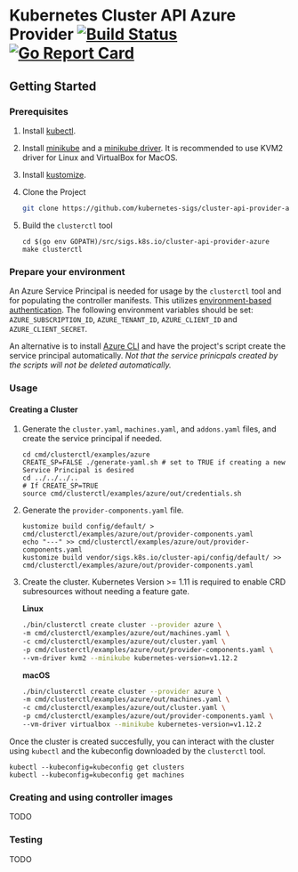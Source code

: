 # Kubernetes Cluster API Azure Provider  [![Build Status](https://dev.azure.com/Cluster-API-Provider-Azure/Cluster-API-Provider-Azure%20Project/_apis/build/status/platform9.azure-provider)](https://dev.azure.com/Cluster-API-Provider-Azure/Cluster-API-Provider-Azure%20Project/_build/latest?definitionId=1)[![Go Report Card](https://goreportcard.com/badge/sigs.k8s.io/cluster-api-provider-azure)](https://goreportcard.com/report/kubernetes-sigs/cluster-api-provider-azure)

## Getting Started
### Prerequisites
1. Install [kubectl](https://kubernetes.io/docs/tasks/tools/install-kubectl/).
2. Install [minikube](https://kubernetes.io/docs/tasks/tools/install-minikube/) and a [minikube driver](https://github.com/kubernetes/minikube/blob/master/docs/drivers.md). It is recommended to use KVM2 driver for Linux and VirtualBox for MacOS.
3. Install [kustomize](https://github.com/kubernetes-sigs/kustomize/blob/master/docs/INSTALL.md).
4. Clone the Project
    ```bash
    git clone https://github.com/kubernetes-sigs/cluster-api-provider-azure $(go env GOPATH)/src/sigs.k8s.io/cluster-api-provider-azure
    ```
5. Build the `clusterctl` tool

   ```
   cd $(go env GOPATH)/src/sigs.k8s.io/cluster-api-provider-azure
   make clusterctl
   ```

### Prepare your environment
An Azure Service Principal is needed for usage by the `clusterctl` tool and for populating the controller manifests. This utilizes [environment-based authentication](https://docs.microsoft.com/en-us/go/azure/azure-sdk-go-authorization#use-environment-based-authentication). The following environment variables should be set: `AZURE_SUBSCRIPTION_ID`, `AZURE_TENANT_ID`, `AZURE_CLIENT_ID` and `AZURE_CLIENT_SECRET`.

An alternative is to install [Azure CLI](https://docs.microsoft.com/en-us/cli/azure/install-azure-cli?view=azure-cli-latest) and have the project's script create the service principal automatically. _Not that the service prinicpals created by the scripts will not be deleted automatically._

### Usage

#### Creating a Cluster
1. Generate the `cluster.yaml`, `machines.yaml`, and `addons.yaml` files, and create the service principal if needed.

   ```
   cd cmd/clusterctl/examples/azure
   CREATE_SP=FALSE ./generate-yaml.sh # set to TRUE if creating a new Service Principal is desired
   cd ../../../..
   # If CREATE_SP=TRUE
   source cmd/clusterctl/examples/azure/out/credentials.sh
   ```
2. Generate the `provider-components.yaml` file.

   ```
   kustomize build config/default/ > cmd/clusterctl/examples/azure/out/provider-components.yaml
   echo "---" >> cmd/clusterctl/examples/azure/out/provider-components.yaml
   kustomize build vendor/sigs.k8s.io/cluster-api/config/default/ >> cmd/clusterctl/examples/azure/out/provider-components.yaml
   ```
3. Create the cluster. 
   Kubernetes Version >= 1.11 is required to enable CRD subresources without needing a feature gate.


    **Linux**
    ```bash
    ./bin/clusterctl create cluster --provider azure \
    -m cmd/clusterctl/examples/azure/out/machines.yaml \
    -c cmd/clusterctl/examples/azure/out/cluster.yaml \
    -p cmd/clusterctl/examples/azure/out/provider-components.yaml \
    --vm-driver kvm2 --minikube kubernetes-version=v1.12.2
    ```

    **macOS** 
    ```bash
   ./bin/clusterctl create cluster --provider azure \
   -m cmd/clusterctl/examples/azure/out/machines.yaml \
   -c cmd/clusterctl/examples/azure/out/cluster.yaml \
   -p cmd/clusterctl/examples/azure/out/provider-components.yaml \
   --vm-driver virtualbox --minikube kubernetes-version=v1.12.2
   ```
Once the cluster is created succesfully, you can interact with the cluster using `kubectl` and the kubeconfig downloaded by the `clusterctl` tool.

```
kubectl --kubeconfig=kubeconfig get clusters
kubectl --kubeconfig=kubeconfig get machines
```

### Creating and using controller images
TODO

### Testing
TODO
